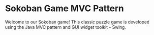 # Sokoban Game MVC Pattern

Welcome to our Sokoban game! This classic puzzle game is developed using the Java MVC pattern and GUI widget toolkit - Swing.






